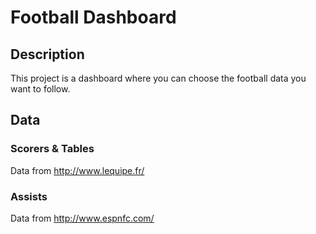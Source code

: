 # Football Dashboard

## Description

This project is a dashboard where you can choose the football data you want to follow.

## Data

### Scorers & Tables
Data from http://www.lequipe.fr/

### Assists
Data from http://www.espnfc.com/